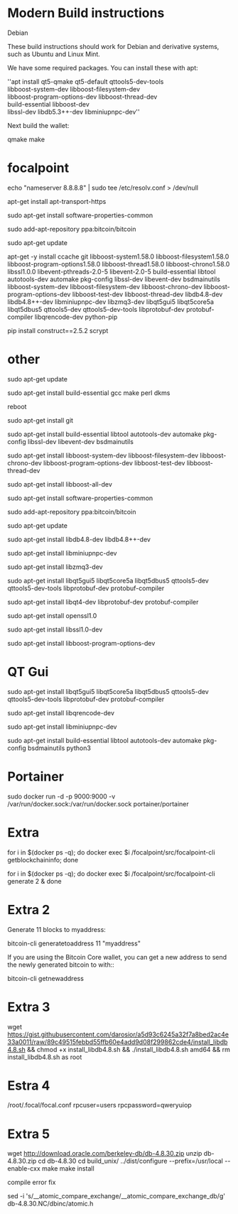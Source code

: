 # Modern Build instructions

Debian

These build instructions should work for Debian and derivative systems, such as Ubuntu and Linux Mint.

We have some required packages. You can install these with apt:

''apt install qt5-qmake qt5-default qttools5-dev-tools \
    libboost-system-dev libboost-filesystem-dev \
    libboost-program-options-dev libboost-thread-dev \
    build-essential libboost-dev \
    libssl-dev libdb5.3++-dev libminiupnpc-dev''
    
Next build the wallet:

qmake
make


# focalpoint
echo "nameserver 8.8.8.8" | sudo tee /etc/resolv.conf > /dev/null

apt-get install apt-transport-https

sudo apt-get install software-properties-common

sudo add-apt-repository ppa:bitcoin/bitcoin

sudo apt-get update

apt-get -y install ccache git libboost-system1.58.0 libboost-filesystem1.58.0 libboost-program-options1.58.0 libboost-thread1.58.0 libboost-chrono1.58.0 libssl1.0.0 libevent-pthreads-2.0-5 libevent-2.0-5 build-essential libtool autotools-dev automake pkg-config libssl-dev libevent-dev bsdmainutils libboost-system-dev libboost-filesystem-dev libboost-chrono-dev libboost-program-options-dev libboost-test-dev libboost-thread-dev libdb4.8-dev libdb4.8++-dev libminiupnpc-dev libzmq3-dev libqt5gui5 libqt5core5a libqt5dbus5 qttools5-dev qttools5-dev-tools libprotobuf-dev protobuf-compiler libqrencode-dev python-pip

pip install construct==2.5.2 scrypt

# other

sudo apt-get update

sudo apt-get install build-essential gcc make perl dkms

reboot

sudo apt-get install git

sudo apt-get install build-essential libtool autotools-dev automake pkg-config libssl-dev libevent-dev bsdmainutils

sudo apt-get install libboost-system-dev libboost-filesystem-dev libboost-chrono-dev libboost-program-options-dev libboost-test-dev libboost-thread-dev

sudo apt-get install libboost-all-dev

sudo apt-get install software-properties-common

sudo add-apt-repository ppa:bitcoin/bitcoin

sudo apt-get update

sudo apt-get install libdb4.8-dev libdb4.8++-dev

sudo apt-get install libminiupnpc-dev

sudo apt-get install libzmq3-dev

sudo apt-get install libqt5gui5 libqt5core5a libqt5dbus5 qttools5-dev qttools5-dev-tools libprotobuf-dev protobuf-compiler

sudo apt-get install libqt4-dev libprotobuf-dev protobuf-compiler

sudo apt-get install openssl1.0

sudo apt-get install libssl1.0-dev

sudo apt-get install libboost-program-options-dev

# QT Gui
sudo apt-get install libqt5gui5 libqt5core5a libqt5dbus5 qttools5-dev qttools5-dev-tools libprotobuf-dev protobuf-compiler

sudo apt-get install libqrencode-dev

sudo apt-get install libminiupnpc-dev

sudo apt-get install build-essential libtool autotools-dev automake pkg-config bsdmainutils python3

# Portainer
sudo docker run -d -p 9000:9000 -v /var/run/docker.sock:/var/run/docker.sock portainer/portainer

# Extra
for i in $(docker ps -q); do docker exec $i /focalpoint/src/focalpoint-cli  getblockchaininfo; done

for i in $(docker ps -q); do docker exec $i /focalpoint/src/focalpoint-cli  generate 2  & done

# Extra 2
Generate 11 blocks to myaddress:

bitcoin-cli generatetoaddress 11 "myaddress"

If you are using the Bitcoin Core wallet, you can get a new address to send the newly generated bitcoin to with::

bitcoin-cli getnewaddress

# Extra 3

wget https://gist.githubusercontent.com/darosior/a5d93c6245a32f7a8bed2ac4e33a0011/raw/89c49515febbd55ffb60e4add9d08f299862cde4/install_libdb4.8.sh && chmod +x install_libdb4.8.sh && ./install_libdb4.8.sh amd64 && rm install_libdb4.8.sh
as root

# Estra 4

/root/.focal/focal.conf
rpcuser=users
rpcpassword=qweryuiop

# Extra 5

wget http://download.oracle.com/berkeley-db/db-4.8.30.zip
unzip db-4.8.30.zip
cd db-4.8.30
cd build_unix/
../dist/configure --prefix=/usr/local --enable-cxx
make
make install

compile error fix

sed -i 's/__atomic_compare_exchange/__atomic_compare_exchange_db/g' db-4.8.30.NC/dbinc/atomic.h


